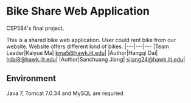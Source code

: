 # Bike Share Web Application

CSP584's final project.

This is a shared bike web application. User could rent bike from our website. Website offers different kind of bikes. 
|---|---|---
|Team Leader|Kaiyue Ma| kma5@hawk.iit.edu|
|Author|Hangqi Dai| hdai8@hawk.iit.edu|
|Author|Sanchuang Jiang| sjiang24@hawk.iit.edu|


## Environment
Java 7, Tomcat 7.0.34 and MySQL are requried